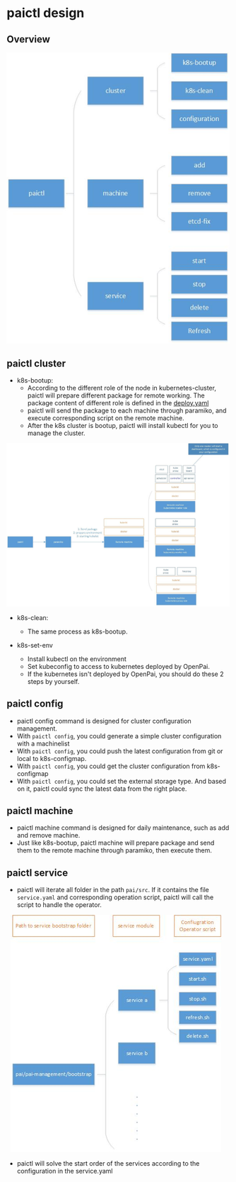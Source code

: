 # paictl design


## Overview

<div  align="center">
<img src="pic/paictl-overview.jpg" alt="paictl overview picture" style="float: center; margin-right: 10px;" />
</div>


## paictl cluster

- k8s-bootup:
    - According to the different role of the node in kubernetes-cluster, paictl will prepare different package for remote working. The package content of different role is defined in the [deploy.yaml](../../deployment/k8sPaiLibrary/maintainconf/deploy.yaml)
    - paictl will send the package to each machine through paramiko, and execute corresponding script on the remote machine.
    - After the k8s cluster is bootup, paictl will install kubectl for you to manage the cluster.

<div  align="center">
<img src="pic/kubernetes-deploy.jpg" alt="kubernetes deploy picture" style="float: center; margin-right: 10px;" />
</div>


- k8s-clean:
    - The same process as k8s-bootup.
    
    
- k8s-set-env
    - Install kubectl on the environment
    - Set kubeconfig to access to kubernetes deployed by OpenPai. 
    - If the kubernetes isn't deployed by OpenPai, you should do these 2 steps by yourself. 

## paictl config

- paictl config command is designed for cluster configuration management.
- With ```paictl config```, you could generate a simple cluster configuration with a machinelist
- With ```paictl config```, you could push the latest configuration from git or local to k8s-configmap.
- With ```paictl config```, you could get the cluster configuration from k8s-configmap
- With ```paictl config```, you could set the external storage type. And based on it, paictl could sync the latest data from the right place.  



## paictl machine

- paictl machine command is designed for daily maintenance, such as add and remove machine.
- Just like k8s-bootup, paictl machine will prepare package and send them to the remote machine through paramiko, then execute them.



## paictl service

- paictl will iterate all folder in the path ```pai/src```. If it contains the file ```service.yaml``` and corresponding operation script, paictl will call the script to handle the operator.


<div  align="center">
<img src="pic/paictl-service-list.jpg" alt="service list picture" style="float: center; margin-right: 10px;" />
</div>


- paictl will solve the start order of the services according to the configuration in the service.yaml
